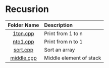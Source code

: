 # Recusrion


| Folder Name                     | Description                    |
| :-----------------------------:  | :--------------------------------    |
|[1ton.cpp](1ton.cpp)|Print from 1 to n|
|[nto1.cpp](nto1.cpp)|Print from n to 1|
|[sort.cpp](sort.cpp)|Sort an array|
|[middle.cpp](middle.cpp)|Middle element of stack|